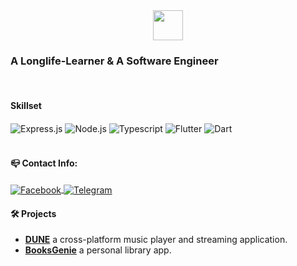 <div align="center">
    <img src="https://25.media.tumblr.com/03f4da17fb89ade647863d640eddbfba/tumblr_msv2wqoLW11qiv1fao1_1280.gif" width="48"/>
</div>

### A Longlife-Learner & A Software Engineer


<br/>

#### Skillset

<div>
    <picture>
        <source media="(prefers-color-scheme: dark)" srcset="https://img.shields.io/badge/Express.js-404D59?&style=for-the-badge&logoColor=white">
        <img align="center" alt="Express.js" src="https://img.shields.io/badge/Express.js-404D59.svg?&style=for-the-badge&logoColor=white">
    </picture>
     <picture>
        <source media="(prefers-color-scheme: dark)" srcset="https://img.shields.io/badge/Node.js-43853D?style=for-the-badge&logo=node.js&logoColor=white">
        <img align="center" alt="Node.js" src="https://img.shields.io/badge/Node.js-43853D?style=for-the-badge&logo=node.js&logoColor=white">
    </picture>
    </picture>
     <picture>
        <source media="(prefers-color-scheme: dark)" srcset="https://img.shields.io/badge/TypeScript-007ACC?style=for-the-badge&logo=typescript&logoColor=white">
        <img align="center" alt="Typescript" src="https://img.shields.io/badge/TypeScript-007ACC?style=for-the-badge&logo=typescript&logoColor=white">
    </picture>
     <picture>
        <source media="(prefers-color-scheme: dark)" srcset="https://img.shields.io/badge/Flutter-%2302569B.svg?&style=for-the-badge&logo=flutter&logoColor=white">
        <img align="center" alt="Flutter" src="https://img.shields.io/badge/Flutter-%2302569B.svg?&style=for-the-badge&logo=flutter&logoColor=white">
    </picture>
    <picture>
        <source media="(prefers-color-scheme: dark)" srcset="https://img.shields.io/badge/dart-%230175C2.svg?&style=for-the-badge&logo=dart&logoColor=white">
        <img align="center" alt="Dart" src="https://img.shields.io/badge/dart-%230175C2.svg?&style=for-the-badge&logo=dart&logoColor=white">
    </picture>
</div>
 
<br/>

  
 #### 📪 Contact Info: 
 
 <p>
 <a href="mailto:mouayad.alhamwi.ma@gmail.com" target="_blank">
  <picture>
    <source media="(prefers-color-scheme: dark)" srcset="https://img.shields.io/badge/Email-%230D1117?style=for-the-badge&logo=Gmail&logoColor=white">
    <img align="center" alt="Facebook" src="https://img.shields.io/badge/Email-white?style=for-the-badge&logo=Gmail&logoColor=black">
  </picture>
 </a>
 <a href="https://t.me/DDragon13" target="_blank">
  <picture>
    <source media="(prefers-color-scheme: dark)" srcset="https://img.shields.io/badge/Telegram-%230D1117?style=for-the-badge&logo=telegram&logoColor=white">
    <img align="center" alt="Telegram" src="https://img.shields.io/badge/Telegram-white?style=for-the-badge&logo=telegram&logoColor=black">
  </picture>
 </a>
</p>
  
#### 🛠 Projects

- **[DUNE](https://github.com/DMouayad/DUNE)** a cross-platform music player and streaming application.
- **[BooksGenie](https://github.com/DMouayad/BooksGenie)** a personal library app.
